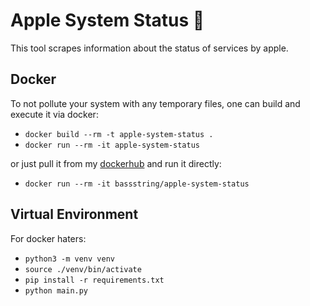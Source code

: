 # Apple System Status 

This tool scrapes information about the status of services by apple.

## Docker

To not pollute your system with any temporary files, one can build and execute
it via docker:

- `docker build --rm -t apple-system-status .`
- `docker run --rm -it apple-system-status`

or just pull it from my [dockerhub](https://hub.docker.com/u/bassstring) and run it directly:

- `docker run --rm -it bassstring/apple-system-status`


## Virtual Environment

For docker haters:
- `python3 -m venv venv`
- `source ./venv/bin/activate`
- `pip install -r requirements.txt`
- `python main.py`
